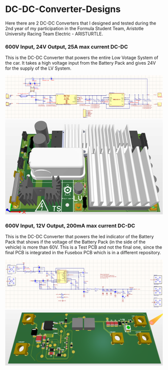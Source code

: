 # DC-DC-Converter-Designs

Here there are 2 DC-DC Converters that I designed and tested during the 2nd year of my participation in the Formula Student Team, Aristotle University Racing Team Electric - ARISTURTLE.

### 600V Input, 24V Output, 25A max current DC-DC

This is the DC-DC Converter that powers the entire Low Votage System of the car. It takes a high voltage input from the Battery Pack and gives 24V for the supply of the LV System.

![photo](Screenshots/Screenshot_16.png)
![photo](Screenshots/Screenshot_17.png)

### 600V Input, 12V Output, 200mA max current DC-DC

This is the DC-DC Converter that powers the led indicator of the Battery Pack that shows if the voltage of the Battery Pack (in the side of the vehicle) is more than 60V. This is a Test PCB and not the final one, since the final PCB is integrated in the Fusebox PCB which is in a different repository.

![photo](Screenshots/Screenshot_18.png)
![photo](Screenshots/Screenshot_19.png)
